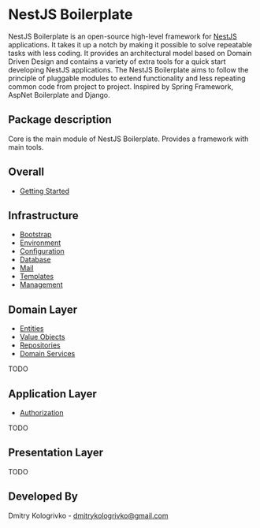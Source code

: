 # NestJS Boilerplate

NestJS Boilerplate is an open-source high-level framework for [NestJS](https://github.com/nestjs/nest) applications.
It takes it up a notch by making it possible to solve repeatable tasks with less coding. It provides an architectural
model based on Domain Driven Design and contains a variety of extra tools for a quick start developing NestJS
applications. The NestJS Boilerplate aims to follow the principle of pluggable modules to extend functionality and
less repeating common code from project to project. Inspired by Spring Framework, AspNet Boilerplate and Django.

## Package description

Core is the main module of NestJS Boilerplate. Provides a framework with main tools.

## Overall

* [Getting Started](https://github.com/dmitrykologrivko/nestjs-boilerplate/blob/master/packages/core/docs/getting-started.md)

## Infrastructure

* [Bootstrap](https://github.com/dmitrykologrivko/nestjs-boilerplate/blob/master/packages/core/docs/bootstrap.md)
* [Environment](https://github.com/dmitrykologrivko/nestjs-boilerplate/blob/master/packages/core/docs/environment.md)
* [Configuration](https://github.com/dmitrykologrivko/nestjs-boilerplate/blob/master/packages/core/docs/configuration.md)
* [Database](https://github.com/dmitrykologrivko/nestjs-boilerplate/blob/master/packages/core/docs/database.md)
* [Mail](https://github.com/dmitrykologrivko/nestjs-boilerplate/blob/master/packages/core/docs/mail.md)
* [Templates](https://github.com/dmitrykologrivko/nestjs-boilerplate/blob/master/packages/core/docs/templates.md)
* [Management](https://github.com/dmitrykologrivko/nestjs-boilerplate/blob/master/packages/core/docs/management.md)

## Domain Layer

* [Entities](https://github.com/dmitrykologrivko/nestjs-boilerplate/blob/master/packages/core/docs/entities.md)
* [Value Objects](https://github.com/dmitrykologrivko/nestjs-boilerplate/blob/master/packages/core/docs/value-objects.md)
* [Repositories](https://github.com/dmitrykologrivko/nestjs-boilerplate/blob/master/packages/core/docs/repositories.md)
* [Domain Services](https://github.com/dmitrykologrivko/nestjs-boilerplate/blob/master/packages/core/docs/domain-services.md)

TODO

## Application Layer

* [Authorization](https://github.com/dmitrykologrivko/nestjs-boilerplate/blob/master/packages/core/docs/authorization.md)

TODO

## Presentation Layer

TODO

## Developed By

Dmitry Kologrivko - dmitrykologrivko@gmail.com